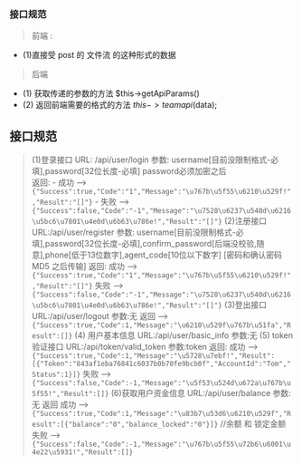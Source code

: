 ### 接口规范
> 前端 : 
  - (1)直接受 post 的 文件流 的这种形式的数据
> 后端  
  - (1) 获取传递的参数的方法 $this->getApiParams()
  - (2) 返回前端需要的格式的方法 $this->teamapi($data);

## 接口规范

> (1)登录接口
	URL: /api/user/login
	参数: username[目前没限制格式-必填],password[32位长度-必填]  password必须加密之后   
	返回: 
	  - 成功  --> `{"Success":true,"Code":"1","Message":"\u767b\u5f55\u6210\u529f!","Result":"[]"}`
	  - 失败  --> `{"Success":false,"Code":"-1","Message":"\u7528\u6237\u540d\u6216\u5bc6\u7801\u4e0d\u6b63\u786e!","Result":"[]"}`
> (2)注册接口
   URL:/api/user/register
   参数: username[目前没限制格式-必填],password[32位长度-必填],confirm_password[后端没校验,随意],phone[低于13位数字],agent_code[10位以下数字]  [密码和确认密码MD5 之后传输]
   返回: 
        成功  --> `{"Success":true,"Code":"1","Message":"\u767b\u5f55\u6210\u529f!","Result":"[]"}`
        失败  --> `{"Success":false,"Code":"-1","Message":"\u7528\u6237\u540d\u6216\u5bc6\u7801\u4e0d\u6b63\u786e!","Result":"[]"}`
> (3)登出接口
   URL:/api/user/logout
   参数:无
   返回 --> `{"Success":true,"Code":1,"Message":"\u6210\u529f\u767b\u51fa","Result":[]}`
> (4) 用户基本信息
  URL:/api/user/basic_info
  参数:无
> (5) token验证接口
  URL:/api/token/valid_token
  参数:token
  返回:
      成功 --> `{"Success":true,"Code":1,"Message":"\u5728\u7ebf!","Result":[{"Token":"843af1eba76841c6037b0b70fe9bcb0f","AccountId":"Tom","Status":1}]}`
      失败 --> `{"Success":false,"Code":-1,"Message":"\u5f53\u524d\u672a\u767b\u5f55!","Result":[]}`
> (6)获取用户资金信息
  URL:/api/user/balance
  参数:无
  返回 
      成功 --> `{"Success":true,"Code":1,"Message":"\u83b7\u53d6\u6210\u529f","Result":[{"balance":"0","balance_locked":"0"}]}` //余额 和 锁定金额
      失败 --> `{"Success":false,"Code":-1,"Message":"\u767b\u5f55\u72b6\u6001\u4e22\u5931!","Result":[]}`
